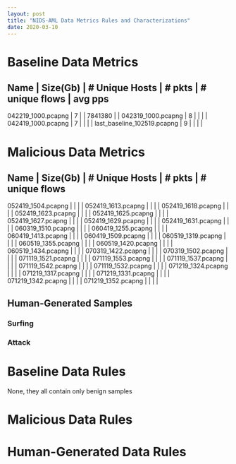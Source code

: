```yaml
---
layout: post
title: "NIDS-AML Data Metrics Rules and Characterizations"
date: 2020-03-10
---
```


# Baseline Data Metrics

Name                     | Size(Gb) | # Unique Hosts |  # pkts  | # unique flows | avg pps
-------------------------------------------------------------------------------------------
042219_1000.pcapng | 7 | | 7841380 | |
042319_1000.pcapng | 8 | | | |
042419_1000.pcapng | 7 | | | |
last_baseline_102519.pcapng | 9 | | | |





# Malicious Data Metrics
Name                     | Size(Gb) | # Unique Hosts |  # pkts  | # unique flows
--------------------------------------------------------------------------------
052419_1504.pcapng | | | |
052419_1613.pcapng | | | |
052419_1618.pcapng | | | |
052419_1623.pcapng | | | |
052419_1625.pcapng | | | |
052419_1627.pcapng | | | |
052419_1629.pcapng | | | |
052419_1631.pcapng | | | |
060319_1510.pcapng | | | |
060419_1255.pcapng | | | |
060419_1413.pcapng | | | |
060419_1509.pcapng | | | |
060519_1319.pcapng | | | |
060519_1355.pcapng | | | |
060519_1420.pcapng | | | |
060519_1434.pcapng | | | |
070319_1422.pcapng | | | |
070319_1502.pcapng | | | |
071119_1521.pcapng | | | |
071119_1553.pcapng | | | |
071119_1537.pcapng | | | |
071119_1542.pcapng | | | |
071119_1532.pcapng | | | |
071219_1324.pcapng | | | |
071219_1317.pcapng | | | |
071219_1331.pcapng | | | |
071219_1342.pcapng | | | |
071219_1352.pcapng | | | |

## Human-Generated Samples


### Surfing

### Attack


# Baseline Data Rules
None, they all contain only benign samples

# Malicious Data Rules




# Human-Generated Data Rules
